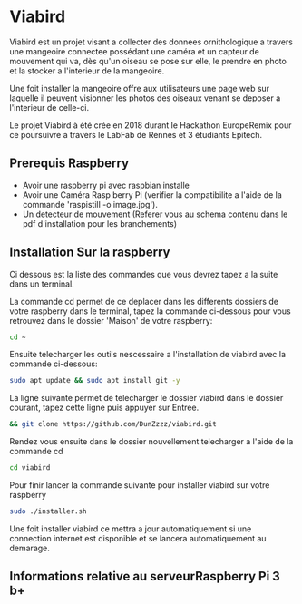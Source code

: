 # Viabird

Viabird est un projet visant a collecter des donnees ornithologique a travers une mangeoire connectee possédant une caméra et un capteur de mouvement qui va, dès qu'un oiseau se pose sur elle, 
le prendre en photo et la stocker a l'interieur de la mangeoire.

Une foit installer la mangeoire offre aux utilisateurs une page web sur laquelle il peuvent visionner les photos des oiseaux venant se deposer a l'interieur de celle-ci.

Le projet Viabird à été crée en 2018 durant le Hackathon EuropeRemix pour ce poursuivre a travers le LabFab de Rennes et 3 étudiants Epitech.

## Prerequis Raspberry

 - Avoir une raspberry pi avec raspbian installe
 - Avoir une Caméra Rasp berry Pi (verifier la compatibilite a l'aide de la commande 'raspistill -o image.jpg').
 - Un detecteur de mouvement (Referer vous au schema contenu dans le pdf d'installation pour les branchements)

## Installation Sur la raspberry

Ci dessous est la liste des commandes que vous devrez tapez a la suite dans un terminal.

La commande cd permet de ce deplacer dans les differents dossiers de votre raspberry dans le terminal, tapez la commande ci-dessous pour vous retrouvez dans le dossier 'Maison' de votre raspberry:
```bash
cd ~
```

Ensuite telecharger les outils nescessaire a l'installation de viabird avec la commande ci-dessous:
```bash
sudo apt update && sudo apt install git -y
```

La ligne suivante permet de telecharger le dossier viabird dans le dossier courant, tapez cette ligne puis appuyer sur Entree.
```bash
&& git clone https://github.com/DunZzzz/viabird.git
```

Rendez vous ensuite dans le dossier nouvellement telecharger a l'aide de la commande cd
```bash
cd viabird
```

Pour finir lancer la commande suivante pour installer viabird sur votre raspberry
```bash
sudo ./installer.sh
```

Une foit installer viabird ce mettra a jour automatiquement si une connection internet est disponible et se lancera automatiquement au demarage.

## Informations relative au serveurRaspberry Pi 3 b+

